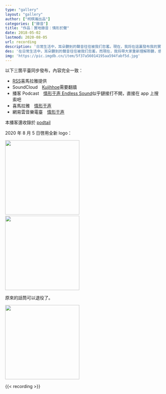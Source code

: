 ```yaml
---
type: "gallery"
layout: "gallery"
author: ["柯棋瀚出品"]
categories: ["錄音"]
title: "作品｜實地錄音：情形於聲"
date: 2018-05-02
lastmod: 2020-08-05
url: recording
description: '日常生活中，耳朵聽到的聲音往往被我们忽畧。現在，我将在這裏發布我的實地錄音，帶領你重新理解聆聽，感受聲音的強大表現力。請在安静的地方戴著耳機聽。<br>In daily life, the sound heard by the ear is often overlooked by us. Now, I will post my field recording here, trying to lead everyone re-understand listening, and feel the expressive power of the sound. Please wear headphones in a quiet place when listening.'
des: '在日常生活中，耳朵聽到的聲音往往被我们忽畧。而現在，我将帶大家重新理解聆聽，感受聲音的彊大表現力。'
img: 'https://pic.imgdb.cn/item/5f37a56014195aa594fabf5d.jpg'
---
```


<div class="vertical-false">

以下三箇平臺同步發布，內容完全一致：

- [RSS](http://www.ximalaya.com/album/30113938.xml)<n>喜馬拉雅提供</n>
- SoundCloud　[Kujihhoe](https://soundcloud.com/kujihhoe)<n>需要翻牆</n>
- 播客 Podcast　<a href="https://podcasts.apple.com/hk/podcast/%E6%83%85%E5%BD%A2%E4%BA%8E%E5%A3%B0-endless-sound/id1483568121" target="\_blank">情形于声 Endless Sound</a><n>似乎鏈接打不開，直接在 app 上搜索吧</n>
- 喜馬拉雅　<a href="https://www.ximalaya.com/renwen/30113938/" target="\_blank">情形于声</a>
- 網易雲音樂電臺　<a href="http://music.163.com/#/radio/527105637?userid=275990862" target="\_blank">情形于声</a>

本播客還收錄於 [podtail](https://podtail.com/podcast/--endless-sound/)

2020 年 8 月 5 日啓用全新 logo：

<img src="https://pic.imgdb.cn/item/5f486024160a154a679159bb.jpg" width="240">
　　<img src="https://pic.imgdb.cn/item/5f4860a4160a154a67917a88.jpg" width="240">

原來的話筒可以退役了。

<img src="https://pic.imgdb.cn/item/5f29736f14195aa594836cfe.jpg" width="240">

</div>

{{< recording >}}